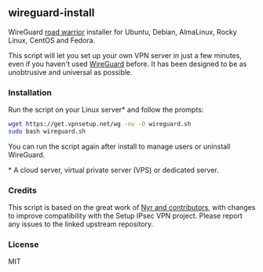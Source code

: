 ## wireguard-install

WireGuard [road warrior](http://en.wikipedia.org/wiki/Road_warrior_%28computing%29) installer for Ubuntu, Debian, AlmaLinux, Rocky Linux, CentOS and Fedora.

This script will let you set up your own VPN server in just a few minutes, even if you haven't used [WireGuard](https://www.wireguard.com) before. It has been designed to be as unobtrusive and universal as possible.

### Installation

Run the script on your Linux server\* and follow the prompts:

```bash
wget https://get.vpnsetup.net/wg -nv -O wireguard.sh
sudo bash wireguard.sh
```

You can run the script again after install to manage users or uninstall WireGuard.

\* A cloud server, virtual private server (VPS) or dedicated server.

### Credits

This script is based on the great work of [Nyr and contributors](https://github.com/Nyr/wireguard-install), with changes to improve compatibility with the Setup IPsec VPN project. Please report any issues to the linked upstream repository.

### License

MIT

